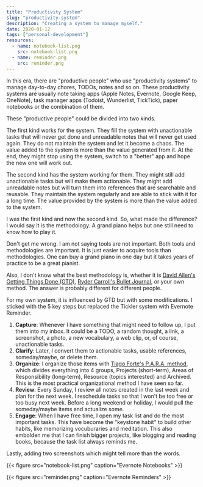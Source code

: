 ```yaml
---
title: "Productivity System"
slug: "productivity-system"
description: "Creating a system to manage myself."
date: 2020-01-12
tags: ["personal-development"]
resources:
  - name: notebook-list.png
    src: notebook-list.png
  - name: reminder.png
    src: reminder.png
---
```

In this era, there are "productive people" who use "productivity systems" to manage day-to-day chores, TODOs, notes and so on. These productivity systems are usually note taking apps (Apple Notes, Evernote, Google Keep, OneNote),  task manager apps (Todoist, Wunderlist, TickTick), paper notebooks or the combination of them.

These "productive people" could be divided into two kinds.

The first kind works for the system. They fill the system with unactionable tasks that will never get done and unreadable notes that will never get used again. They  do not maintain the system and let it become a chaos. The value added to the system is more than the value generated from it. At the end, they might stop using the system, switch to a "better" app and hope the new one will work out.

The second kind has the system working for them. They might still add unactionable tasks but will make them actionable. They might add unreadable notes but will turn them into references that are searchable and reusable. They maintain the system regularly and are able to stick with it for a long time. The value provided by the system is more than the value added to the system.

I was the first kind and now the second kind. So, what made the difference? I would say it is the methodology. A grand piano helps but one still need to know how to play it. 

Don't get me wrong. I am not saying tools are not important. Both tools and methodologies are important. It is just easier to acquire tools than methodologies. One can buy a grand piano in one day but it takes years of practice to be a great pianist.

Also, I don't know what the best methodology is, whether it is [David Allen's Getting Things Done (GTD)][1], [Ryder Carroll's Bullet Journal][2], or your own method. The answer is probably different for different people. 

For my own system, it is influenced by GTD but with some modifications. I sticked with the 5 key steps but replaced the Tickler system with Evernote Reminder.

1. **Capture**: Whenever I have something that might need to follow up, I put them into my inbox. It could be a TODO, a random thought, a link, a screenshot, a photo, a new vocabulary, a web clip, or, of course, unactionable tasks.
2. **Clarify**: Later, I convert them to actionable tasks, usable references, someday/maybe, or delete them.
3. **Organize**: I organize those items with [Tiago Forte's P.A.R.A. method][3], which divides everything into 4 groups, Projects (short-term), Areas of Responsibility (long-term), Resource (topics interested) and Archived. This is the most practical organizational method I have seen so far.
4. **Review**: Every Sunday, I review all notes created in the last week and plan for the next week. I reschedule tasks so that I won't be too free or too busy next week. Before a long weekend or holiday, I would pull the someday/maybe items and actualize some.
5. **Engage**: When I have free time, I open my task list and do the most important tasks. This have become the "keystone habit" to build other habits, like memorizing vocuburaries and meditation. This also embolden me that I can finish bigger projects, like blogging and reading books, because the task list always reminds me.

Lastly, adding two screenshots which might tell more than the words.

{{< figure src="notebook-list.png" caption="Evernote Notebooks" >}}

{{< figure src="reminder.png" caption="Evernote Reminders" >}}

[1]: https://en.wikipedia.org/wiki/Getting_Things_Done
[2]: https://bulletjournal.com/
[3]: https://fortelabs.co/blog/para/
